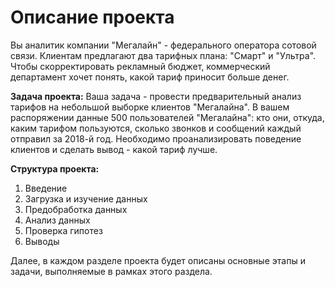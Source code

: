 # Описание проекта

Вы аналитик компании "Мегалайн" - федерального оператора сотовой связи. Клиентам предлагают два тарифных плана: "Смарт" и "Ультра". Чтобы скорректировать рекламный бюджет, коммерческий департамент хочет понять, какой тариф приносит больше денег.

**Задача проекта:** Ваша задача - провести предварительный анализ тарифов на небольшой выборке клиентов "Мегалайна". В вашем распоряжении данные 500 пользователей "Мегалайна": кто они, откуда, каким тарифом пользуются, сколько звонков и сообщений каждый отправил за 2018-й год. Необходимо проанализировать поведение клиентов и сделать вывод - какой тариф лучше.

**Структура проекта:**
1. Введение
2. Загрузка и изучение данных
3. Предобработка данных
4. Анализ данных
5. Проверка гипотез
6. Выводы

Далее, в каждом разделе проекта будет описаны основные этапы и задачи, выполняемые в рамках этого раздела.

